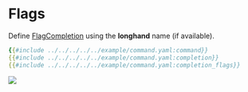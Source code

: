 # Flags

Define [FlagCompletion] using the **longhand** name (if available).

```yaml
{{#include ../../../../../example/command.yaml:command}}
{{#include ../../../../../example/command.yaml:completion}}
{{#include ../../../../../example/command.yaml:completion_flags}}
```

![](./flags.cast)


[FlagCompletion]:https://carapace-sh.github.io/carapace/carapace/gen/flagCompletion.html

